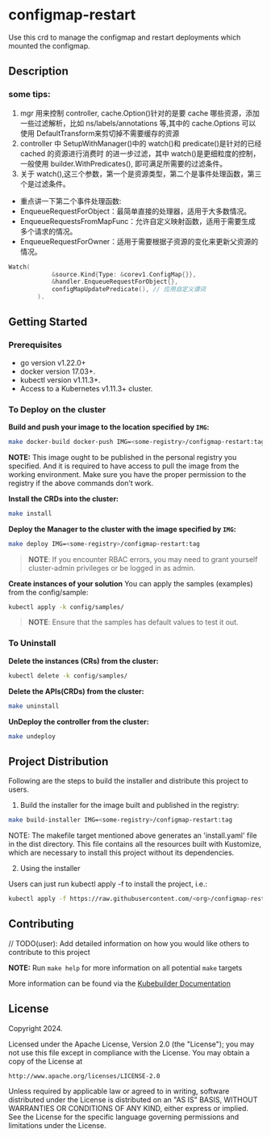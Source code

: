 # configmap-restart
Use this crd to manage the configmap and restart deployments which mounted the configmap.

## Description

### some tips:

1. mgr 用来控制 controller, cache.Option()针对的是要 cache 哪些资源，添加一些过滤解析，比如 
   ns/labels/annotations 等,其中的 cache.Options 可以使用 DefaultTransform来剪切掉不需要缓存的资源
2. controller 中 SetupWithManager()中的 watch()和 predicate()是针对的已经 cached 的资源进行消费时
   的进一步过滤，其中 watch()是更细粒度的控制，一般使用 builder.WithPredicates(),
   即可满足所需要的过滤条件。
3. 关于 watch(),这三个参数，第一个是资源类型，第二个是事件处理函数，第三个是过滤条件。
  - 重点讲一下第二个事件处理函数:
  - EnqueueRequestForObject：最简单直接的处理器，适用于大多数情况。
  - EnqueueRequestsFromMapFunc：允许自定义映射函数，适用于需要生成多个请求的情况。
  - EnqueueRequestForOwner：适用于需要根据子资源的变化来更新父资源的情况。

```go
Watch(
            &source.Kind{Type: &corev1.ConfigMap{}},
            &handler.EnqueueRequestForObject{},
            configMapUpdatePredicate(), // 应用自定义谓词
        ).
```

## Getting Started

### Prerequisites
- go version v1.22.0+
- docker version 17.03+.
- kubectl version v1.11.3+.
- Access to a Kubernetes v1.11.3+ cluster.

### To Deploy on the cluster
**Build and push your image to the location specified by `IMG`:**

```sh
make docker-build docker-push IMG=<some-registry>/configmap-restart:tag
```

**NOTE:** This image ought to be published in the personal registry you specified.
And it is required to have access to pull the image from the working environment.
Make sure you have the proper permission to the registry if the above commands don’t work.

**Install the CRDs into the cluster:**

```sh
make install
```

**Deploy the Manager to the cluster with the image specified by `IMG`:**

```sh
make deploy IMG=<some-registry>/configmap-restart:tag
```

> **NOTE**: If you encounter RBAC errors, you may need to grant yourself cluster-admin
privileges or be logged in as admin.

**Create instances of your solution**
You can apply the samples (examples) from the config/sample:

```sh
kubectl apply -k config/samples/
```

>**NOTE**: Ensure that the samples has default values to test it out.

### To Uninstall
**Delete the instances (CRs) from the cluster:**

```sh
kubectl delete -k config/samples/
```

**Delete the APIs(CRDs) from the cluster:**

```sh
make uninstall
```

**UnDeploy the controller from the cluster:**

```sh
make undeploy
```

## Project Distribution

Following are the steps to build the installer and distribute this project to users.

1. Build the installer for the image built and published in the registry:

```sh
make build-installer IMG=<some-registry>/configmap-restart:tag
```

NOTE: The makefile target mentioned above generates an 'install.yaml'
file in the dist directory. This file contains all the resources built
with Kustomize, which are necessary to install this project without
its dependencies.

2. Using the installer

Users can just run kubectl apply -f <URL for YAML BUNDLE> to install the project, i.e.:

```sh
kubectl apply -f https://raw.githubusercontent.com/<org>/configmap-restart/<tag or branch>/dist/install.yaml
```

## Contributing
// TODO(user): Add detailed information on how you would like others to contribute to this project

**NOTE:** Run `make help` for more information on all potential `make` targets

More information can be found via the [Kubebuilder Documentation](https://book.kubebuilder.io/introduction.html)

## License

Copyright 2024.

Licensed under the Apache License, Version 2.0 (the "License");
you may not use this file except in compliance with the License.
You may obtain a copy of the License at

    http://www.apache.org/licenses/LICENSE-2.0

Unless required by applicable law or agreed to in writing, software
distributed under the License is distributed on an "AS IS" BASIS,
WITHOUT WARRANTIES OR CONDITIONS OF ANY KIND, either express or implied.
See the License for the specific language governing permissions and
limitations under the License.

